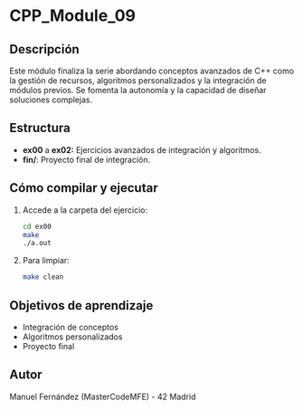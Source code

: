 # CPP_Module_09

## Descripción
Este módulo finaliza la serie abordando conceptos avanzados de C++ como la gestión de recursos, algoritmos personalizados y la integración de módulos previos. Se fomenta la autonomía y la capacidad de diseñar soluciones complejas.

## Estructura
- **ex00** a **ex02:** Ejercicios avanzados de integración y algoritmos.
- **fin/**: Proyecto final de integración.

## Cómo compilar y ejecutar
1. Accede a la carpeta del ejercicio:
   ```sh
   cd ex00
   make
   ./a.out
   ```
2. Para limpiar:
   ```sh
   make clean
   ```

## Objetivos de aprendizaje
- Integración de conceptos
- Algoritmos personalizados
- Proyecto final

## Autor
Manuel Fernández (MasterCodeMFE) - 42 Madrid
